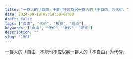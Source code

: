 ```yaml
---
title: "一群人的「自由」不能也不应以另一群人的「不自由」为代价。"
date: 2024-09-19T09:14:50+08:00
draft: false
tags: ["自由", "代价", "极权", "观点"]
keywords: ["自由", "代价", "极权", "观点"]
description: ""
slug: "1901"
---
```


一群人的「自由」不能也不应以另一群人的「不自由」为代价。